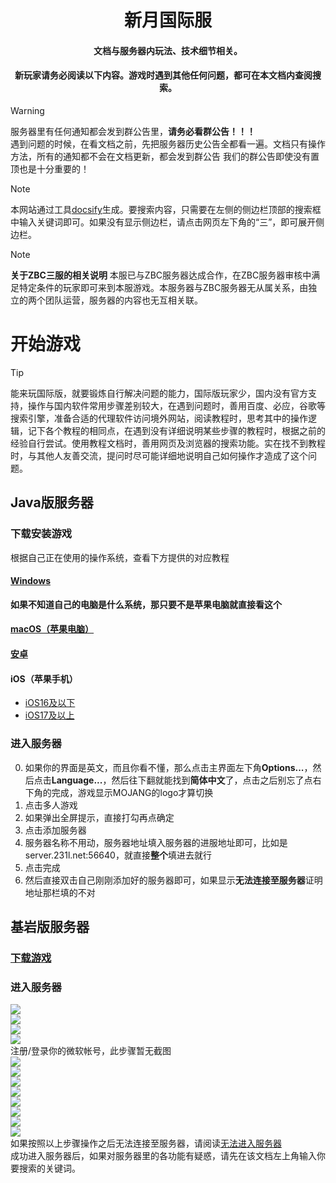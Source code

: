 <div align="center">
</p>
<h1>新月国际服</h1>
<h4>文档与服务器内玩法、技术细节相关。</h4>
<h4>新玩家请务必阅读以下内容。游戏时遇到其他任何问题，都可在本文档内查阅搜索。</h4>
<!--<a herf="https://www.minebbs.com/resources/dls-bds.2269/"><b>MineBBS发布页</b><a>　｜　<a herf="https://gitee.com/dlcn/dlscq/wikis/"><b>项目wiki</b><a>-->
</div>  

> [!WARNING]
> 服务器里有任何通知都会发到群公告里，**请务必看群公告！！！**  
> 遇到问题的时候，在看文档之前，先把服务器历史公告全都看一遍。文档只有操作方法，所有的通知都不会在文档更新，都会发到群公告
> 我们的群公告即使没有置顶也是十分重要的！

> [!NOTE]
> 本网站通过工具[docsify](https://github.com/docsifyjs/docsify)生成。要搜索内容，只需要在左侧的侧边栏顶部的搜索框中输入关键词即可。如果没有显示侧边栏，请点击网页左下角的“三”，即可展开侧边栏。

> [!NOTE]
> **关于ZBC三服的相关说明**
> 本服已与ZBC服务器达成合作，在ZBC服务器审核中满足特定条件的玩家即可来到本服游戏。本服务器与ZBC服务器无从属关系，由独立的两个团队运营，服务器的内容也无互相关联。

# 开始游戏
> [!TIP]
> 能来玩国际版，就要锻炼自行解决问题的能力，国际版玩家少，国内没有官方支持，操作与国内软件常用步骤差别较大，在遇到问题时，善用百度、必应，谷歌等搜索引擎，准备合适的代理软件访问境外网站，阅读教程时，思考其中的操作逻辑，记下各个教程的相同点，在遇到没有详细说明某些步骤的教程时，根据之前的经验自行尝试。使用教程文档时，善用网页及浏览器的搜索功能。实在找不到教程时，与其他人友善交流，提问时尽可能详细地说明自己如何操作才造成了这个问题。

## Java版服务器
### 下载安装游戏
根据自己正在使用的操作系统，查看下方提供的对应教程
#### [Windows](b23.tv/BV1Xe4y1X7G7)
**如果不知道自己的电脑是什么系统，那只要不是苹果电脑就直接看这个**  

#### [macOS（苹果电脑）](b23.tv/BV1tj411z7xa)


#### [安卓](b23.tv/BV1N94y1k7AN)


#### iOS（苹果手机）
- [iOS16及以下](b23.tv/BV1Yx4y1X7UR)
- [iOS17及以上](b23.tv/BV164421U7AN)


### 进入服务器
0. 如果你的界面是英文，而且你看不懂，那么点击主界面左下角**Options...**，然后点击**Language...**，然后往下翻就能找到**简体中文**了，点击之后别忘了点右下角的完成，游戏显示MOJANG的logo才算切换
1. 点击多人游戏
2. 如果弹出全屏提示，直接打勾再点确定
3. 点击添加服务器
4. 服务器名称不用动，服务器地址填入服务器的进服地址即可，比如是server.231l.net:56640，就直接**整个**填进去就行
5. 点击完成
6. 然后直接双击自己刚刚添加好的服务器即可，如果显示**无法连接至服务器**证明地址那栏填的不对

## 基岩版服务器

### [下载游戏](download)

### 进入服务器
![](img/image.jpg)  
![](img/image-2.jpg)  
![](img/image-3.jpg)  
![](img/image-4.jpg)  
注册/登录你的微软帐号，此步骤暂无截图  
![](img/image-5.jpg)  
![](img/image-6.jpg)  
![](img/image-7.jpg)  
![](img/image-8.jpg)  
![](img/image-9.jpg)  
![](img/image-10.jpg)  
![](img/image-11.jpg)  
![](img/image-12.jpg)  
如果按照以上步骤操作之后无法连接至服务器，请阅读[无法进入服务器](cannotconnect)  
成功进入服务器后，如果对服务器里的各功能有疑惑，请先在该文档左上角输入你要搜索的关键词。
